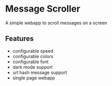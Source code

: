 # Message Scroller

A simple webapp to scroll messages on a screen

## Features

* configurable speed
* configurable colors
* configurable font
* dark mode support
* url hash message support
* single page webapp
